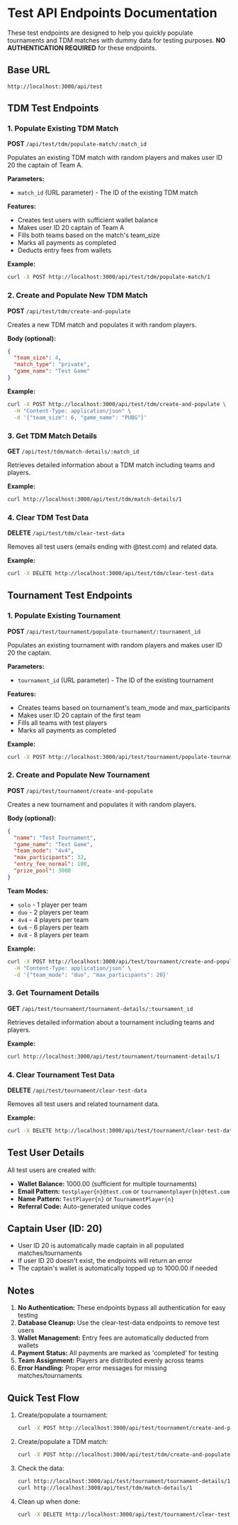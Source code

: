 # Test API Endpoints Documentation

These test endpoints are designed to help you quickly populate tournaments and TDM matches with dummy data for testing purposes. **NO AUTHENTICATION REQUIRED** for these endpoints.

## Base URL
`http://localhost:3000/api/test`

## TDM Test Endpoints

### 1. Populate Existing TDM Match
**POST** `/api/test/tdm/populate-match/:match_id`

Populates an existing TDM match with random players and makes user ID 20 the captain of Team A.

**Parameters:**
- `match_id` (URL parameter) - The ID of the existing TDM match

**Features:**
- Creates test users with sufficient wallet balance
- Makes user ID 20 captain of Team A
- Fills both teams based on the match's team_size
- Marks all payments as completed
- Deducts entry fees from wallets

**Example:**
```bash
curl -X POST http://localhost:3000/api/test/tdm/populate-match/1
```

### 2. Create and Populate New TDM Match
**POST** `/api/test/tdm/create-and-populate`

Creates a new TDM match and populates it with random players.

**Body (optional):**
```json
{
  "team_size": 4,
  "match_type": "private",
  "game_name": "Test Game"
}
```

**Example:**
```bash
curl -X POST http://localhost:3000/api/test/tdm/create-and-populate \
  -H "Content-Type: application/json" \
  -d '{"team_size": 6, "game_name": "PUBG"}'
```

### 3. Get TDM Match Details
**GET** `/api/test/tdm/match-details/:match_id`

Retrieves detailed information about a TDM match including teams and players.

**Example:**
```bash
curl http://localhost:3000/api/test/tdm/match-details/1
```

### 4. Clear TDM Test Data
**DELETE** `/api/test/tdm/clear-test-data`

Removes all test users (emails ending with @test.com) and related data.

**Example:**
```bash
curl -X DELETE http://localhost:3000/api/test/tdm/clear-test-data
```

## Tournament Test Endpoints

### 1. Populate Existing Tournament
**POST** `/api/test/tournament/populate-tournament/:tournament_id`

Populates an existing tournament with random players and makes user ID 20 the captain.

**Parameters:**
- `tournament_id` (URL parameter) - The ID of the existing tournament

**Features:**
- Creates teams based on tournament's team_mode and max_participants
- Makes user ID 20 captain of the first team
- Fills all teams with test players
- Marks all payments as completed

**Example:**
```bash
curl -X POST http://localhost:3000/api/test/tournament/populate-tournament/1
```

### 2. Create and Populate New Tournament
**POST** `/api/test/tournament/create-and-populate`

Creates a new tournament and populates it with random players.

**Body (optional):**
```json
{
  "name": "Test Tournament",
  "game_name": "Test Game",
  "team_mode": "4v4",
  "max_participants": 32,
  "entry_fee_normal": 100,
  "prize_pool": 3000
}
```

**Team Modes:**
- `solo` - 1 player per team
- `duo` - 2 players per team
- `4v4` - 4 players per team
- `6v6` - 6 players per team
- `8v8` - 8 players per team

**Example:**
```bash
curl -X POST http://localhost:3000/api/test/tournament/create-and-populate \
  -H "Content-Type: application/json" \
  -d '{"team_mode": "duo", "max_participants": 20}'
```

### 3. Get Tournament Details
**GET** `/api/test/tournament/tournament-details/:tournament_id`

Retrieves detailed information about a tournament including teams and players.

**Example:**
```bash
curl http://localhost:3000/api/test/tournament/tournament-details/1
```

### 4. Clear Tournament Test Data
**DELETE** `/api/test/tournament/clear-test-data`

Removes all test users and related tournament data.

**Example:**
```bash
curl -X DELETE http://localhost:3000/api/test/tournament/clear-test-data
```

## Test User Details

All test users are created with:
- **Wallet Balance:** 1000.00 (sufficient for multiple tournaments)
- **Email Pattern:** `testplayer{n}@test.com` or `tournamentplayer{n}@test.com`
- **Name Pattern:** `TestPlayer{n}` or `TournamentPlayer{n}`
- **Referral Code:** Auto-generated unique codes

## Captain User (ID: 20)

- User ID 20 is automatically made captain in all populated matches/tournaments
- If user ID 20 doesn't exist, the endpoints will return an error
- The captain's wallet is automatically topped up to 1000.00 if needed

## Notes

1. **No Authentication:** These endpoints bypass all authentication for easy testing
2. **Database Cleanup:** Use the clear-test-data endpoints to remove test users
3. **Wallet Management:** Entry fees are automatically deducted from wallets
4. **Payment Status:** All payments are marked as 'completed' for testing
5. **Team Assignment:** Players are distributed evenly across teams
6. **Error Handling:** Proper error messages for missing matches/tournaments

## Quick Test Flow

1. Create/populate a tournament:
   ```bash
   curl -X POST http://localhost:3000/api/test/tournament/create-and-populate
   ```

2. Create/populate a TDM match:
   ```bash
   curl -X POST http://localhost:3000/api/test/tdm/create-and-populate
   ```

3. Check the data:
   ```bash
   curl http://localhost:3000/api/test/tournament/tournament-details/1
   curl http://localhost:3000/api/test/tdm/match-details/1
   ```

4. Clean up when done:
   ```bash
   curl -X DELETE http://localhost:3000/api/test/tournament/clear-test-data
   ```
